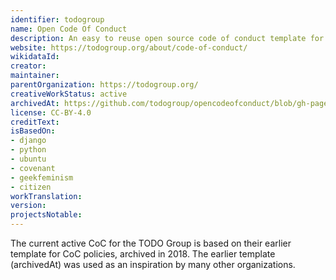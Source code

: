 ```yaml
---
identifier: todogroup
name: Open Code Of Conduct
description: An easy to reuse open source code of conduct template for communities (archived in 2018).
website: https://todogroup.org/about/code-of-conduct/
wikidataId:
creator:
maintainer:
parentOrganization: https://todogroup.org/
creativeWorkStatus: active
archivedAt: https://github.com/todogroup/opencodeofconduct/blob/gh-pages/index.md
license: CC-BY-4.0
creditText:
isBasedOn:
- django
- python
- ubuntu
- covenant
- geekfeminism
- citizen
workTranslation:
version:
projectsNotable:
---
```


The current active CoC for the TODO Group is based on their earlier template for CoC policies, archived in 2018.  The earlier template (archivedAt) was used as an inspiration by many other organizations.
